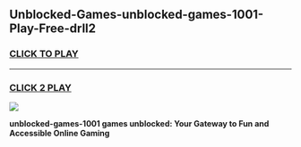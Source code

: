 
## Unblocked-Games-unblocked-games-1001-Play-Free-drll2
<h3>
<a href="https://premium76.site?title=unblocked-games-1001&ref=19M">CLICK TO PLAY</a></h3>
<hr>

<h3>
<a href="https://premium76.site?title=unblocked-games-1001&ref=19M">CLICK 2 PLAY</a>
  
</h3>

<a href="https://premium76.site?title=unblocked-games-1001&ref=19M"><img src="https://clearcache.store/games.png"></a>


**unblocked-games-1001 games unblocked: Your Gateway to Fun and Accessible Online Gaming**
